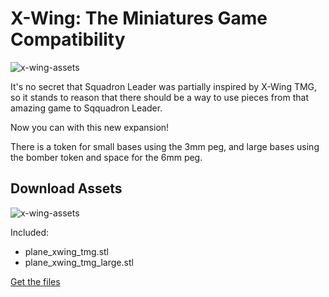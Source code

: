 # X-Wing: The Miniatures Game Compatibility

![x-wing-assets](https://raw.githubusercontent.com/Wollivan/SquadronLeader/main/Expansions/X-Wing_Compatibility/x-wing_compatibility_02.jpeg)

It's no secret that Squadron Leader was partially inspired by X-Wing TMG, so it stands to reason that there should be a way to use pieces from that amazing game to Sqquadron Leader.

Now you can with this new expansion!

There is a token for small bases using the 3mm peg, and large bases using the bomber token and space for the 6mm peg.

## Download Assets

![x-wing-assets](https://raw.githubusercontent.com/Wollivan/SquadronLeader/main/Expansions/X-Wing_Compatibility/x-wing_compatibility_01.png)

Included:

- plane_xwing_tmg.stl
- plane_xwing_tmg_large.stl

<a href="https://github.com/Wollivan/SquadronLeader/tree/main/Expansions/X-Wing_Compatibility/STLs" class="button">Get the files</a>
